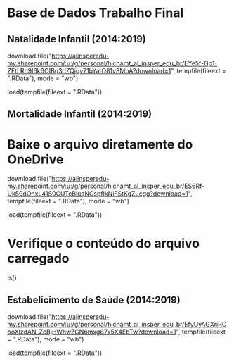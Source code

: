 # Base de Dados Trabalho Final
## Natalidade Infantil (2014:2019)

download.file("https://alinsperedu-my.sharepoint.com/:u:/g/personal/hichamt_al_insper_edu_br/EYe5f-Gp1-ZFtLRn9l6k6OIBq3dZQjqv71bYatO81v8MbA?download=1", 
              tempfile(fileext = ".RData"), 
              mode = "wb")
              
load(tempfile(fileext = ".RData"))

## Mortalidade Infantil (2014:2019)

# Baixe o arquivo diretamente do OneDrive

download.file("https://alinsperedu-my.sharepoint.com/:u:/g/personal/hichamt_al_insper_edu_br/ES6Rf-Uk59dOnxL41S0CUTcBluaNCspfIkNiFStKgZucgg?download=1", 
              tempfile(fileext = ".RData"),
              mode = "wb")

load(tempfile(fileext = ".RData"))

# Verifique o conteúdo do arquivo carregado
ls()


## Estabelicimento de Saúde (2014:2019)

download.file("https://alinsperedu-my.sharepoint.com/:u:/g/personal/hichamt_al_insper_edu_br/EfyUyAGXriRCooXlzdAN_ZcBjHWhwZGN6mxg87x5X4EbTw?download=1", 
              tempfile(fileext = ".RData"), 
              mode = "wb")

load(tempfile(fileext = ".RData"))

